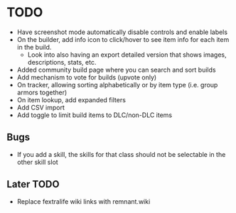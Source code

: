 # TODO

- Have screenshot mode automatically disable controls and enable labels
- On the builder, add info icon to click/hover to see item info for each item in the build.
  - Look into also having an export detailed version that shows images, descriptions, stats, etc.
- Added community build page where you can search and sort builds
- Add mechanism to vote for builds (upvote only)
- On tracker, allowing sorting alphabetically or by item type (i.e. group armors together)
- On item lookup, add expanded filters
- Add CSV import
- Add toggle to limit build items to DLC/non-DLC items

## Bugs

- If you add a skill, the skills for that class should not be selectable in the other skill slot

## Later TODO

- Replace fextralife wiki links with remnant.wiki
